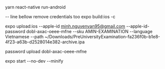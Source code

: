 yarn react-native run-android

-- line bellow remove credentials too
expo build:ios -c

expo upload:ios --apple-id minh.nguyenvan95@gmail.com --apple-id-password dobl-axac-oeee-mfne --sku AMIN-EXAMINATION --language Vietnamese --path ~/Downloads/PreUniversityExamination-fa236f0b-b1e8-4f23-a63b-d2528014e382-archive.ipa

password upload dobl-axac-oeee-mfne

expo start --no-dev --minify